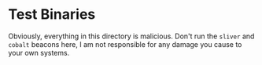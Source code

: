 # Test Binaries

Obviously, everything in this directory is malicious. Don't run the `sliver` and `cobalt` beacons here, I am not responsible for any damage you cause to your own systems.